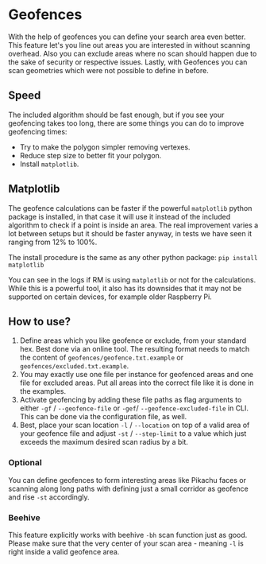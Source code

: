 # Geofences

With the help of geofences you can define your search area even better. This feature let's you line out areas you are interested in without scanning overhead. Also you can exclude areas where no scan should happen due to the sake of security or respective issues. Lastly, with Geofences you can scan geometries which were not possible to define in before.

## Speed
The included algorithm should be fast enough, but if you see your geofencing takes too long, there are some things you can do to improve geofencing times:

  * Try to make the polygon simpler removing vertexes.
  * Reduce step size to better fit your polygon.
  * Install ``matplotlib``.

## Matplotlib
The geofence calculations can be faster if the powerful ``matplotlib`` python package is installed, in that case it will use it instead of the included algorithm to check if a point is inside an area.
The real improvement varies a lot between setups but it should be faster anyway, in tests we have seen it ranging from 12% to 100%.

The install procedure is the same as any other python package:
``pip install matplotlib``

You can see in the logs if RM is using ``matplotlib`` or not for the calculations.
While this is a powerful tool, it also has its downsides that it may not be supported on certain devices, for example older Raspberry Pi.

## How to use?
1. Define areas which you like geofence or exclude, from your standard hex. Best done via an online tool. The resulting format needs to match the content of ``geofences/geofence.txt.example`` or ``geofences/excluded.txt.example``.
2. You may exactly use one file per instance for geofenced areas and one file for excluded areas. Put all areas into the correct file like it is done in the examples.
3. Activate geofencing by adding these file paths as flag arguments to either ``-gf`` / ``--geofence-file`` or ``-gef``/ ``--geofence-excluded-file`` in CLI. This can be done via the configuration file, as well.
4. Best, place your scan location  ``-l`` / ``--location`` on top of a valid area of your geofence file and adjust ``-st`` / ``--step-limit`` to a value which just exceeds the maximum desired scan radius by a bit.

### Optional
You can define geofences to form interesting areas like Pikachu faces or scanning along long paths with defining just a small corridor as geofence and rise ``-st`` accordingly.

### Beehive
This feature explicitly works with beehive ``-bh`` scan function just as good. Please make sure that the very center of your scan area - meaning ``-l`` is right inside a valid geofence area.
